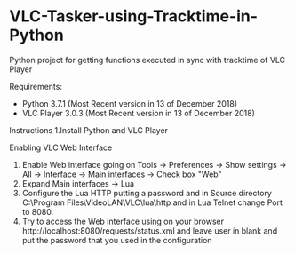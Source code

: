 # VLC-Tasker-using-Tracktime-in-Python
Python project for getting functions executed in sync with tracktime of VLC Player

Requirements:
- Python 3.7.1 (Most Recent version in 13 of December 2018)
- VLC Player 3.0.3 (Most Recent version in 13 of December 2018)


Instructions
1.Install Python and VLC Player

Enabling VLC Web Interface
1. Enable Web interface going on Tools -> Preferences -> Show settings -> All -> Interface -> Main interfaces -> Check box "Web"
2. Expand Main interfaces -> Lua
3. Configure the Lua HTTP putting a password and in Source directory C:\Program Files\VideoLAN\VLC\lua\http and in Lua Telnet change Port to 8080.
4. Try to access the Web interface using on your browser http://localhost:8080/requests/status.xml and leave user in blank and put the password that you used in the configuration

